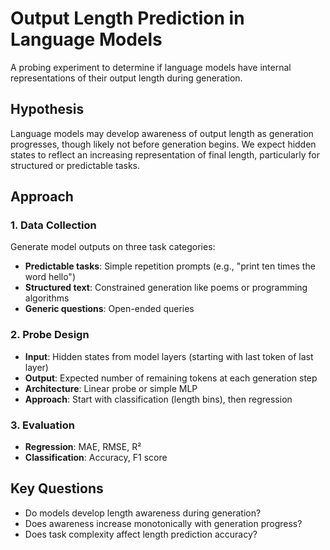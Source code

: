 # Output Length Prediction in Language Models

A probing experiment to determine if language models have internal representations of their output length during generation.

## Hypothesis

Language models may develop awareness of output length as generation progresses, though likely not before generation begins. We expect hidden states to reflect an increasing representation of final length, particularly for structured or predictable tasks.

## Approach

### 1. Data Collection

Generate model outputs on three task categories:
- **Predictable tasks**: Simple repetition prompts (e.g., "print ten times the word hello")
- **Structured text**: Constrained generation like poems or programming algorithms
- **Generic questions**: Open-ended queries

### 2. Probe Design

- **Input**: Hidden states from model layers (starting with last token of last layer)
- **Output**: Expected number of remaining tokens at each generation step
- **Architecture**: Linear probe or simple MLP
- **Approach**: Start with classification (length bins), then regression

### 3. Evaluation

- **Regression**: MAE, RMSE, R²
- **Classification**: Accuracy, F1 score

## Key Questions

- Do models develop length awareness during generation?
- Does awareness increase monotonically with generation progress?
- Does task complexity affect length prediction accuracy?
